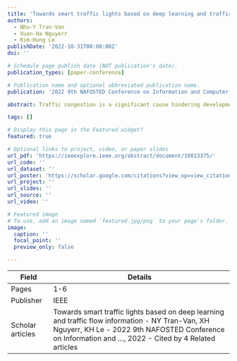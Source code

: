 ```yaml
---
title: 'Towards smart traffic lights based on deep learning and traffic flow information'
authors:
  - Nhu-Y Tran-Van
  - Xuan-Ha Nguyerr
  - Kim-Hung Le
publishDate: '2022-10-31T00:00:00Z'
doi: ''

# Schedule page publish date (NOT publication's date).
publication_types: [paper-conference]

# Publication name and optional abbreviated publication name.
publication: '2022 9th NAFOSTED Conference on Information and Computer Science (NICS)'

abstract: Traffic congestion is a significant cause hindering development and adversely affecting socio-economic life; mean-while, traditional traffic light systems have become obsolete. Therefore, the application of machine learning to enhance the effectiveness of these systems has received much attention from the research community. However, their practical application is limited because of the lack of training datasets and high computational requirements. In this paper, we propose a lightweight approach that can dynamically control traffic lights at intersections based on current traffic situation. To do this, we design a deep learning model based on the Bidirectional LSTM architecture to estimate the appropriate duration of traffic lights by learning traffic flow information. Our model achieves high accuracy and is lightweight enough to deploy resource-constrained IoT devices. In addition, we introduce an algorithm to generate …

tags: []

# Display this page in the Featured widget?
featured: true

# Optional links to project, video, or paper slides
url_pdf: 'https://ieeexplore.ieee.org/abstract/document/10013375/'
url_code: ''
url_dataset: ''
url_poster: 'https://scholar.google.com/citations?view_op=view_citation&hl=en&user=6bDvWw0AAAAJ&pagesize=100&citation_for_view=6bDvWw0AAAAJ:e5wmG9Sq2KIC'
url_project: ''
url_slides: ''
url_source: ''
url_video: ''

# Featured image
# To use, add an image named `featured.jpg/png` to your page's folder.
image:
  caption: ''
  focal_point: ''
  preview_only: false

---
```


|Field|Details|
|-----|-------|
|Pages|1-6|
|Publisher|IEEE|
|Scholar articles|Towards smart traffic lights based on deep learning and traffic flow information - NY Tran-Van, XH Nguyerr, KH Le - 2022 9th NAFOSTED Conference on Information and …, 2022 - Cited by 4 Related articles|
